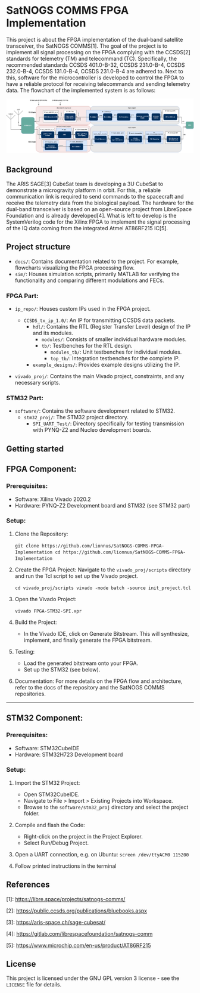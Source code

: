 
# SatNOGS COMMS FPGA Implementation

This project is about the FPGA implementation of the dual-band satellite transceiver, the SatNOGS COMMS\[1\]. The goal of the project is to implement all signal processing on the FPGA complying with the CCSDS\[2\] standards for telemetry \(TM\) and telecommand (TC). Specifically, the recommended standards CCSDS 401.0-B-32, CCSDS 231.0-B-4, CCSDS 232.0-B-4, CCSDS 131.0-B-4, CCSDS 231.0-B-4 are adhered to. Next to this, software for the microcontroller is developed to control the FPGA to have a reliable protocol for receiving telecommands and sending telemetry data. The flowchart of the implemented system is as follows:

![SatNOGS FPGA Flowchart](docs/SatNOGS_FPGA_flowchart.png)

## Background

The ARIS SAGE\[3\] CubeSat team is developing a 3U CubeSat to demonstrate a microgravity platform in orbit. For this, a reliable communication link is required to send commands to the spacecraft and receive the telemetry data from the biological payload. The hardware for the dual-band transceiver is based on an open-source project from LibreSpace Foundation and is already developed\[4\]. What is left to develop is the SystemVerilog code for the Xilinx FPGA to implement the signal processing of the IQ data coming from the integrated Atmel AT86RF215 IC\[5\].

## Project structure

- `docs/`: Contains documentation related to the project. For example, flowcharts visualizing the FPGA processing flow.
- `sim/`: Houses simulation scripts, primarily MATLAB for verifying the functionality and comparing different modulations and FECs.

### FPGA Part:
  
- `ip_repo/`: Houses custom IPs used in the FPGA project.
  - `CCSDS_tx_ip_1.0/`: An IP for transmitting CCSDS data packets.
    - `hdl/`: Contains the RTL (Register Transfer Level) design of the IP and its modules.
      - `modules/`: Consists of smaller individual hardware modules.
      - `tb/`: Testbenches for the RTL design.
        - `modules_tb/`: Unit testbenches for individual modules.
        - `top_tb/`: Integration testbenches for the complete IP.
    - `example_designs/`: Provides example designs utilizing the IP.
  
- `vivado_proj/`: Contains the main Vivado project, constraints, and any necessary scripts.



### STM32 Part:

- `software/`: Contains the software development related to STM32.
  - `stm32_proj/`: The STM32 project directory.
    - `SPI_UART_Test/`: Directory specifically for testing transmission with PYNQ-Z2 and Nucleo development boards.
  
 

## Getting started

FPGA Component:
---------------

### Prerequisites:

-   Software: Xilinx Vivado 2020.2
-   Hardware: PYNQ-Z2 Development board and STM32 (see STM32 part)

### Setup:

1.  Clone the Repository:

    `git clone https://github.com/lionnus/SatNOGS-COMMS-FPGA-Implementation
    cd https://github.com/lionnus/SatNOGS-COMMS-FPGA-Implementation`

2.  Create the FPGA Project: Navigate to the `vivado_proj/scripts` directory and run the Tcl script to set up the Vivado project.

    `cd vivado_proj/scripts
    vivado -mode batch -source init_project.tcl`

3.  Open the Vivado Project:

    `vivado FPGA-STM32-SPI.xpr`

4.  Build the Project:

    -   In the Vivado IDE, click on Generate Bitstream. This will synthesize, implement, and finally generate the FPGA bitstream.
5.  Testing:

    -   Load the generated bitstream onto your FPGA.
    -   Set up the STM32 (see below).
6.  Documentation: For more details on the FPGA flow and architecture, refer to the docs of the repository and the SatNOGS COMMS repositories.

* * * * *

STM32 Component:
----------------

### Prerequisites:

-   Software: STM32CubeIDE
-   Hardware: STM32H723 Development board

### Setup:

1.  Import the STM32 Project:

    -   Open STM32CubeIDE.
    -   Navigate to File > Import > Existing Projects into Workspace.
    -   Browse to the `software/stm32_proj` directory and select the project folder.
2.  Compile and flash the Code:

    -   Right-click on the project in the Project Explorer.
    -   Select Run/Debug Project.
3.  Open a UART connection, e.g. on Ubuntu:
    `screen /dev/ttyACM0 115200`
4. Follow printed instructions in the terminal

## References

\[1\]: https://libre.space/projects/satnogs-comms/

\[2\]: https://public.ccsds.org/publications/bluebooks.aspx

\[3\]: https://aris-space.ch/sage-cubesat/

\[4\]: https://gitlab.com/librespacefoundation/satnogs-comm

\[5\]: https://www.microchip.com/en-us/product/AT86RF215

## License

This project is licensed under the GNU GPL version 3 license - see the `LICENSE` file for details.
